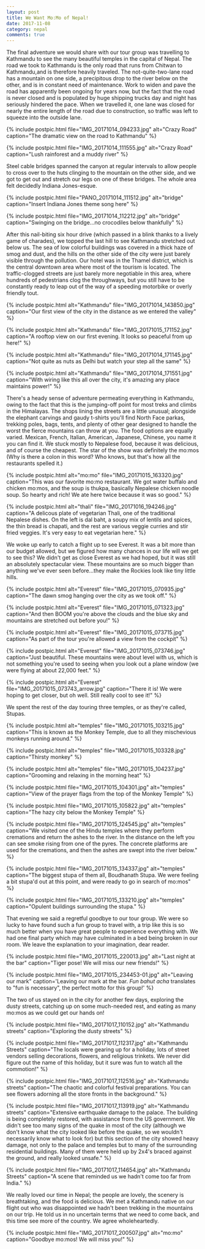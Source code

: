 ```yaml
---
layout: post
title: We Want Mo:Mo of Nepal!
date: 2017-11-08
category: nepal
comments: true
---
```



The final adventure we would share with our tour group was travelling to Kathmandu to see the many beautiful temples in the capital of Nepal.  The road we took to Kathmandu is the only road that runs from Chitwan to Kathmandu,and is therefore heavily traveled.  The not-quite-two-lane road has a mountain on one side, a precipitous drop to the river below on the other, and is in constant need of maintenance.  Work to widen and pave the road has apparently been ongoing for years now, but the fact that the road is never closed and is populated by huge shipping trucks day and night has seriously hindered the pace.  When we travelled it, one lane was closed for nearly the entire length of the road due to construction, so traffic was left to squeeze into the outside lane.

{% include postpic.html file="IMG_20171014_094233.jpg" alt="Crazy Road" caption="The dramatic view on the road to Kathmandu" %}

{% include postpic.html file="IMG_20171014_111555.jpg" alt="Crazy Road" caption="Lush rainforest and a muddy river" %}

Steel cable bridges spanned the canyon at regular intervals to allow people to cross over to the huts clinging to the mountain on the other side, and we got to get out and stretch our legs on one of these bridges.  The whole area felt decidedly Indiana Jones-esque.

{% include postpic.html file="PANO_20171014_111512.jpg" alt="bridge" caption="Insert Indiana Jones theme song here" %}

{% include postpic.html file="IMG_20171014_112212.jpg" alt="bridge" caption="Swinging on the bridge...no crocodiles below thankfully" %}

After this nail-biting six hour drive (which passed in a blink thanks to a lively game of charades), we topped the last hill to see Kathmandu stretched out below us. The sea of low colorful buildings was covered in a thick haze of smog and dust, and the hills on the other side of the city were just barely visible through the pollution.  Our hotel was in the Thamel district, which is the central downtown area where most of the tourism is located.  The traffic-clogged streets are just barely more negotiable in this area, where hundreds of pedestrians clog the throughways, but you still have to be constantly ready to leap out of the way of a speeding motorbike or overly friendly tout.

{% include postpic.html alt="Kathmandu" file="IMG_20171014_143850.jpg" caption="Our first view of the city in the distance as we entered the valley" %}

{% include postpic.html alt="Kathmandu" file="IMG_20171015_171152.jpg" caption="A rooftop view on our first evening.  It looks so peaceful from up here!" %}

{% include postpic.html alt="Kathmandu" file="IMG_20171014_171145.jpg" caption="Not quite as nuts as Delhi but watch your step all the same" %}

{% include postpic.html alt="Kathmandu" file="IMG_20171014_171551.jpg" caption="With wiring like this all over the city, it's amazing any place maintains power!" %}

There's a heady sense of adventure permeating everything in Kathmandu, owing to the fact that this is the jumping-off point for most treks and climbs in the Himalayas.  The shops lining the streets are a little unusual; alongside the elephant carvings and gaudy t-shirts you'll find North Face parkas, trekking poles, bags, tents, and plenty of other gear designed to handle the worst the fierce mountains can throw at you.  The food options are equally varied.  Mexican, French, Italian, American, Japanese, Chinese, you name it you can find it.  We stuck mostly to Nepalese food, because it was delicious, and of course the cheapest.  The star of the show was definitely the mo:mos (Why is there a colon in this word?  Who knows, but that's how all the restaurants spelled it.)

{% include postpic.html alt="mo:mo" file="IMG_20171015_163320.jpg" caption="This was our favorite mo:mo restaurant.  We got water buffalo and chicken mo:mos, and the soup is thukpa, basically Nepalese chicken noodle soup.  So hearty and rich!  We ate here twice because it was so good." %}

{% include postpic.html alt="thali" file="IMG_20171016_194246.jpg" caption="A delicous plate of vegetarian Thali, one of the traditional Nepalese dishes.  On the left is dal baht, a soupy mix of lentils and spices, the thin bread is chapati, and the rest are various veggie curries and stir fried veggies.  It's very easy to eat vegetarian here." %}

We woke up early to catch a flight up to see Everest.  It was a bit more than our budget allowed, but we figured how many chances in our life will we get to see this?  We didn't get as close Everest as we had hoped, but it was still an absolutely spectacular view.  These mountains are so much bigger than anything we've ever seen before...they make the Rockies look like tiny little hills.

{% include postpic.html alt="Everest" file="IMG_20171015_070935.jpg" caption="The dawn smog hanging over the city as we took off." %}

{% include postpic.html alt="Everest" file="IMG_20171015_071323.jpg" caption="And then BOOM you're above the clouds and the blue sky and mountains are stretched out before you!" %}

{% include postpic.html alt="Everest" file="IMG_20171015_073715.jpg" caption="As part of the tour you're allowed a view from the cockpit" %}

{% include postpic.html alt="Everest" file="IMG_20171015_073746.jpg" caption="Just beautiful.  These mountains were about level with us, which is not something you're used to seeing when you look out a plane window (we were flying at about 22,000 feet." %}

{% include postpic.html alt="Everest" file="IMG_20171015_073743_arrow.jpg" caption="There it is!  We were hoping to get closer, but oh well.  Still really cool to see it!" %}

We spent the rest of the day touring three temples, or as they're called, Stupas.

{% include postpic.html alt="temples" file="IMG_20171015_103215.jpg" caption="This is known as the Monkey Temple, due to all they mischevious monkeys running around." %}

{% include postpic.html alt="temples" file="IMG_20171015_103328.jpg" caption="Thirsty monkey" %}

{% include postpic.html alt="temples" file="IMG_20171015_104237.jpg" caption="Grooming and relaxing in the morning heat" %}

{% include postpic.html file="IMG_20171015_104301.jpg" alt="temples" caption="View of the prayer flags from the top of the Monkey Temple" %}

{% include postpic.html file="IMG_20171015_105822.jpg" alt="temples" caption="The hazy city below the Monkey Temple" %}

{% include postpic.html file="IMG_20171015_124545.jpg" alt="temples" caption="We visited one of the Hindu temples where they perform cremations and return the ashes to the river.  In the distance on the left you can see smoke rising from one of the pyres.  The concrete platforms are used for the cremations, and then the ashes are swept into the river below." %}

{% include postpic.html file="IMG_20171015_134337.jpg" alt="temples" caption="The biggest stupa of them all, Boudhanath Stupa.  We were feeling a bit stupa'd out at this point, and were ready to go in search of mo:mos" %}

{% include postpic.html file="IMG_20171015_133210.jpg" alt="temples" caption="Opulent buildings surrounding the stupa." %}

That evening we said a regretful goodbye to our tour group.  We were so lucky to have found such a fun group to travel with, a trip like this is so much better when you have great people to experience everything with.  We had one final party which may have culminated in a bed being broken in our room. We leave the explanation to your imagination, dear reader.

{% include postpic.html file="IMG_20171015_220013.jpg" alt="Last night at the bar" caption="Tiger pose!  We will miss our new friends!" %}

{% include postpic.html file="IMG_20171015_234453-01.jpg" alt="Leaving our mark" caption='Leaving our mark at the bar. <em>Fun bahut acha</em> translates to "fun is necessary", the perfect motto for this group!' %}

The two of us stayed on in the city for another few days, exploring the dusty streets, catching up on some much-needed rest, and eating as many mo:mos as we could get our hands on!

{% include postpic.html file="IMG_20171017_110152.jpg" alt="Kathmandu streets" caption="Exploring the dusty streets" %}

{% include postpic.html file="IMG_20171017_112317.jpg" alt="Kathmandu Streets" caption="The locals were gearing up for a holiday, lots of street vendors selling decorations, flowers, and religious trinkets.  We never did figure out the name of this holiday, but it sure was fun to watch all the commotion!" %}

{% include postpic.html file="IMG_20171017_112516.jpg" alt="Kathmandu streets" caption="The chaotic and colorful festival preparations.  You can see flowers adorning all the store fronts in the background." %}

{% include postpic.html file="IMG_20171017_113919.jpg" alt="Kathmandu streets" caption="Extensive earthquake damage to the palace.  The building is being completely restored, with assistance from the US government.  We didn't see too many signs of the quake in most of the city (although we don't know what the city looked like before the quake, so we wouldn't necessarily know what to look for) but this section of the city showed heavy damage, not only to the palace and temples but to many of the surrounding residential buildings.  Many of them were held up by 2x4's braced against the ground, and really looked unsafe." %}

{% include postpic.html file="IMG_20171017_114654.jpg" alt="Kathmandu Streets" caption="A scene that reminded us we hadn't come too far from India." %}

We really loved our time in Nepal; the people are lovely, the scenery is breathtaking, and the food is delicious.  We met a Kathmandu native on our flight out who was disappointed we hadn't been trekking in the mountains on our trip. He told us in no uncertain terms that we need to come back, and this time see more of the country.  We agree wholeheartedly.

{% include postpic.html file="IMG_20171017_200507.jpg" alt="mo:mo" caption="Goodbye mo:mos!  We will miss you!" %}
